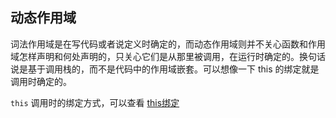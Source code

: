 ## 动态作用域

词法作用域是在写代码或者说定义时确定的，而动态作用域则并不关心函数和作用域怎样声明和何处声明的，只关心它们是从那里被调用，在运行时确定的。换句话说是基于调用栈的，而不是代码中的作用域嵌套。可以想像一下 this 的绑定就是调用时确定的。

`this` 调用时的绑定方式，可以查看 [this绑定](./this.md)